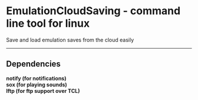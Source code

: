 # EmulationCloudSaving - command line tool for linux
Save and load emulation saves from the cloud easily

- - - -

## Dependencies

**notify (for notifications)<br/>**
**sox (for playing sounds) <br/>**
**lftp (for ftp support over TCL) <br/>**
